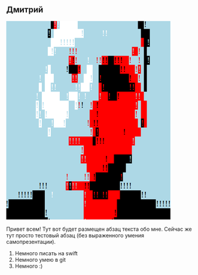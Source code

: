 ## Дмитрий

![я](img/i.png)

Привет всем! Тут вот будет размещен абзац текста обо мне. Сейчас же тут просто тестовый абзац (без выраженного умения самопрезентации). 

1. Немного писать на swift
1. Немного умею в git
1. Немного :)
